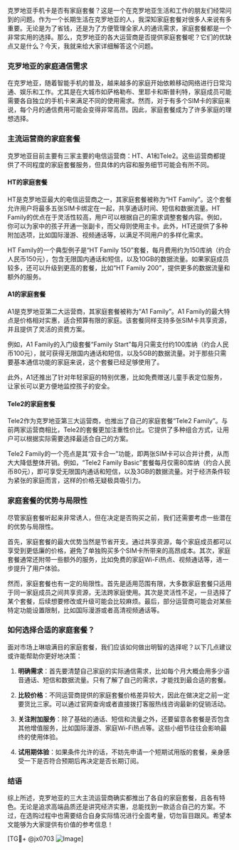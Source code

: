 克罗地亚手机卡是否有家庭套餐？这是一个在克罗地亚生活和工作的朋友们经常问到的问题。作为一个长期生活在克罗地亚的人，我深知家庭套餐对很多人来说有多重要。无论是为了省钱，还是为了方便管理全家人的通讯需求，家庭套餐都是一个非常实用的选择。那么，克罗地亚的各大运营商是否提供家庭套餐呢？它们的优缺点又是什么？今天，我就来给大家详细解答这个问题。

### 克罗地亚的家庭通信需求

在克罗地亚，随着智能手机的普及，越来越多的家庭开始依赖移动网络进行日常沟通、娱乐和工作。尤其是在大城市如萨格勒布、里耶卡和斯普利特，家庭成员可能需要各自独立的手机卡来满足不同的使用需求。然而，对于有多个SIM卡的家庭来说，每个月的通信费用可能会变得非常高昂。因此，家庭套餐成为了许多家庭的理想选择。

### 主流运营商的家庭套餐

克罗地亚目前主要有三家主要的电信运营商：HT、A1和Tele2。这些运营商都提供了不同程度的家庭套餐服务，但具体的内容和服务细节可能会有所不同。

#### HT的家庭套餐

HT是克罗地亚最大的电信运营商之一，其家庭套餐被称为“HT Family”。这个套餐允许用户将最多五张SIM卡绑定在一起，共享通话时间、短信和数据流量。HT Family的优点在于灵活性较高，用户可以根据自己的需求调整套餐内容。例如，你可以为家中的孩子开通一张副卡，而父母则使用主卡。此外，HT还提供了多种附加选项，比如国际漫游、视频通话等，以满足不同用户的多样化需求。

HT Family的一个典型例子是“HT Family 150”套餐，每月费用约为150库纳（约合人民币150元），包含无限国内通话和短信，以及10GB的数据流量。如果家庭成员较多，还可以升级到更高的套餐，比如“HT Family 200”，提供更多的数据流量和额外的服务。

#### A1的家庭套餐

A1是克罗地亚第二大运营商，其家庭套餐被称为“A1 Family”。A1 Family的最大特点是价格相对实惠，适合预算有限的家庭。该套餐同样支持多张SIM卡共享资源，并且提供了灵活的资费方案。

例如，A1 Family的入门级套餐“Family Start”每月只需支付约100库纳（约合人民币100元），就可获得无限国内通话和短信，以及5GB的数据流量。对于那些只需要基本通信功能的家庭来说，这个套餐已经足够使用了。

此外，A1还推出了针对年轻家庭的特别优惠，比如免费赠送儿童手表定位服务，让家长可以更方便地监控孩子的安全。

#### Tele2的家庭套餐

Tele2作为克罗地亚第三大运营商，也推出了自己的家庭套餐“Tele2 Family”。与前两家运营商相比，Tele2的套餐更加注重性价比。它提供了多种组合方式，让用户可以根据实际需要选择最适合自己的方案。

Tele2 Family的一个亮点是其“双卡合一”功能，即两张SIM卡可以合并计费，从而大大降低整体开销。例如，“Tele2 Family Basic”套餐每月仅需80库纳（约合人民币80元），即可享受无限国内通话和短信，以及3GB的数据流量。对于经济条件较为紧张的家庭而言，这样的价格无疑极具吸引力。

### 家庭套餐的优势与局限性

尽管家庭套餐听起来非常诱人，但在决定是否购买之前，我们还需要考虑一些潜在的优势与局限性。

首先，家庭套餐的最大优势当然是节省开支。通过共享资源，每个家庭成员都可以享受到更低廉的价格，避免了单独购买多个SIM卡所带来的高昂成本。其次，家庭套餐通常还附带一些额外的服务，比如免费的家庭Wi-Fi热点、视频通话等，进一步提升了用户体验。

然而，家庭套餐也有一定的局限性。首先是适用范围有限，大多数家庭套餐只适用于同一家庭成员之间共享资源，无法跨家庭使用。其次是灵活性不足，一旦选择了某个套餐，后续想要修改或升级可能会比较麻烦。最后，部分运营商可能会对某些特定功能设置限制，比如国际漫游或者高清视频通话等。

### 如何选择合适的家庭套餐？

面对市场上琳琅满目的家庭套餐，我们应该如何做出明智的选择呢？以下几点建议或许能帮助你更好地决策：

1. **明确需求**：首先要清楚自己家庭的实际通信需求，比如每个月大概会用多少语音通话、短信和数据流量。只有了解了自己的需求，才能找到最合适的套餐。

2. **比较价格**：不同运营商提供的家庭套餐价格差异较大，因此在做决定之前一定要货比三家。可以通过官网查询或者直接拨打客服热线咨询最新的促销活动。

3. **关注附加服务**：除了基础的通话、短信和流量之外，还要留意各套餐是否包含其他增值服务，比如国际漫游、家庭Wi-Fi热点等。这些小细节往往会影响最终的使用体验。

4. **试用期体验**：如果条件允许的话，不妨先申请一个短期试用版的套餐，亲身感受一下是否符合预期后再决定是否长期订阅。

### 结语

综上所述，克罗地亚的三大主流运营商确实都推出了各自的家庭套餐，且各有特色。无论是追求高端品质还是讲究经济实惠，总能找到一款适合自己的方案。不过，在选购过程中也需要结合自身实际情况进行全面考量，切勿盲目跟风。希望本文能够为大家提供有价值的参考信息！

[TG💪+ @jx0703 ![Image](https://github.com/user-attachments/assets/dbca1d08-cadb-493c-b0ec-ad6f7a83f270)]